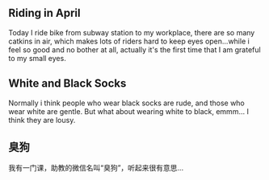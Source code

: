 ## Riding in April
Today I ride bike from subway station to my workplace, there are so many catkins in air, which makes lots of riders hard to keep eyes open...while i feel so good and 
no bother at all, actually it's the first time that I am grateful to my small eyes.

## White and Black Socks
Normally i think people who wear black socks are rude, and those who wear white are gentle. But what about wearing white to black, emmm... I think they are lousy.

## 臭狗
我有一门课，助教的微信名叫“臭狗”，听起来很有意思...

